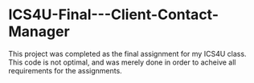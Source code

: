 # ICS4U-Final---Client-Contact-Manager

This project was completed as the final assignment for my ICS4U class. This code is not optimal, and was merely done in order to acheive all requirements for the assignments.
